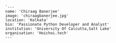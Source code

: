     `---
    name: 'Chiraag Banerjee'
    image: 'chiraagbanerjee.jpg'
    location: 'Kolkata' 
    bio: 'Passionate Python Developer and Analyst'
    institution: 'University Of Calcutta,Salt Lake'
    organisation: 'Hoichoi.tech'
    ---`
